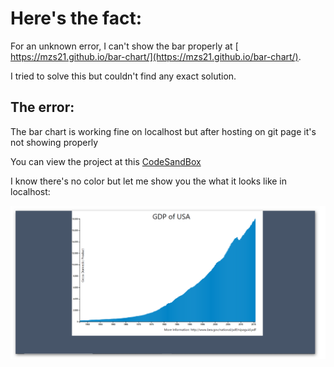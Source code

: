 # Here's the fact: 

For an unknown error, I can't show the bar properly at [ https://mzs21.github.io/bar-chart/](https://mzs21.github.io/bar-chart/). 

I tried to solve this but couldn't find any exact solution.

## The error:
The bar chart is working fine on localhost but after hosting on git page it's not showing properly

You can view the project at this [CodeSandBox](https://codesandbox.io/s/intelligent-brook-fc9o2m?file=/src/App.tsx)

I know there's no color but let me show you the what it looks like in localhost: 

<img src='https://github.com/mzs21/bar-chart/blob/main/public/localhost_3000.png?raw=true'>
